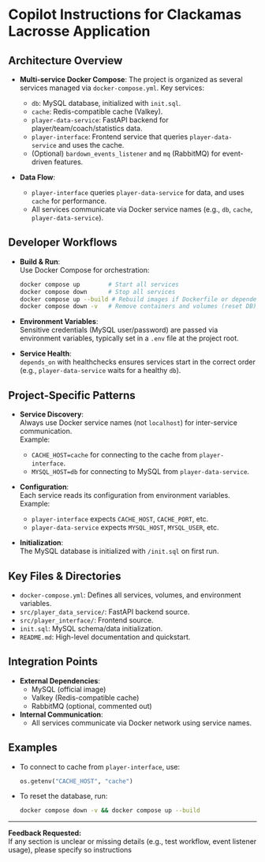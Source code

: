 # Copilot Instructions for Clackamas Lacrosse Application

## Architecture Overview

- **Multi-service Docker Compose**: The project is organized as several services managed via `docker-compose.yml`. Key services:
  - `db`: MySQL database, initialized with `init.sql`.
  - `cache`: Redis-compatible cache (Valkey).
  - `player-data-service`: FastAPI backend for player/team/coach/statistics data.
  - `player-interface`: Frontend service that queries `player-data-service` and uses the cache.
  - (Optional) `bardown_events_listener` and `mq` (RabbitMQ) for event-driven features.

- **Data Flow**:
  - `player-interface` queries `player-data-service` for data, and uses `cache` for performance.
  - All services communicate via Docker service names (e.g., `db`, `cache`, `player-data-service`).

## Developer Workflows

- **Build & Run**:  
  Use Docker Compose for orchestration:
  ```bash
  docker compose up        # Start all services
  docker compose down      # Stop all services
  docker compose up --build # Rebuild images if Dockerfile or dependencies change
  docker compose down -v   # Remove containers and volumes (reset DB)
  ```

- **Environment Variables**:  
  Sensitive credentials (MySQL user/password) are passed via environment variables, typically set in a `.env` file at the project root.

- **Service Health**:  
  `depends_on` with healthchecks ensures services start in the correct order (e.g., `player-data-service` waits for a healthy `db`).

## Project-Specific Patterns

- **Service Discovery**:  
  Always use Docker service names (not `localhost`) for inter-service communication.  
  Example:  
  - `CACHE_HOST=cache` for connecting to the cache from `player-interface`.
  - `MYSQL_HOST=db` for connecting to MySQL from `player-data-service`.

- **Configuration**:  
  Each service reads its configuration from environment variables.  
  Example:  
  - `player-interface` expects `CACHE_HOST`, `CACHE_PORT`, etc.
  - `player-data-service` expects `MYSQL_HOST`, `MYSQL_USER`, etc.

- **Initialization**:  
  The MySQL database is initialized with `/init.sql` on first run.

## Key Files & Directories

- `docker-compose.yml`: Defines all services, volumes, and environment variables.
- `src/player_data_service/`: FastAPI backend source.
- `src/player_interface/`: Frontend source.
- `init.sql`: MySQL schema/data initialization.
- `README.md`: High-level documentation and quickstart.

## Integration Points

- **External Dependencies**:
  - MySQL (official image)
  - Valkey (Redis-compatible cache)
  - RabbitMQ (optional, commented out)
- **Internal Communication**:
  - All services communicate via Docker network using service names.

## Examples

- To connect to cache from `player-interface`, use:
  ```python
  os.getenv("CACHE_HOST", "cache")
  ```
- To reset the database, run:
  ```bash
  docker compose down -v && docker compose up --build
  ```

---

**Feedback Requested:**  
If any section is unclear or missing details (e.g., test workflow, event listener usage), please specify so instructions